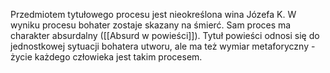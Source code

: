 Przedmiotem tytułowego procesu jest nieokreślona wina Józefa K. W wyniku procesu bohater zostaje skazany na śmierć. Sam proces ma charakter absurdalny ([[Absurd w powieści]]). Tytuł powieści odnosi się do jednostkowej sytuacji bohatera utworu, ale ma też wymiar metaforyczny - życie każdego człowieka jest takim procesem.